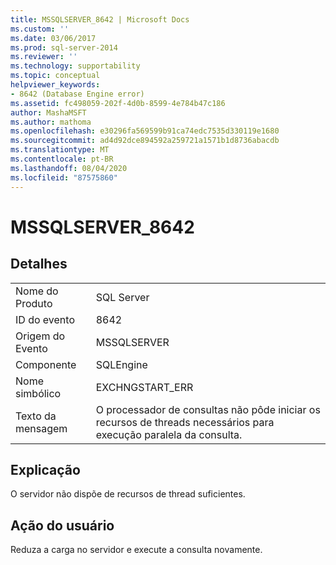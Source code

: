 ```yaml
---
title: MSSQLSERVER_8642 | Microsoft Docs
ms.custom: ''
ms.date: 03/06/2017
ms.prod: sql-server-2014
ms.reviewer: ''
ms.technology: supportability
ms.topic: conceptual
helpviewer_keywords:
- 8642 (Database Engine error)
ms.assetid: fc498059-202f-4d0b-8599-4e784b47c186
author: MashaMSFT
ms.author: mathoma
ms.openlocfilehash: e30296fa569599b91ca74edc7535d330119e1680
ms.sourcegitcommit: ad4d92dce894592a259721a1571b1d8736abacdb
ms.translationtype: MT
ms.contentlocale: pt-BR
ms.lasthandoff: 08/04/2020
ms.locfileid: "87575860"
---
```

# <a name="mssqlserver_8642"></a>MSSQLSERVER_8642
    
## <a name="details"></a>Detalhes  
  
|||  
|-|-|  
|Nome do Produto|SQL Server|  
|ID do evento|8642|  
|Origem do Evento|MSSQLSERVER|  
|Componente|SQLEngine|  
|Nome simbólico|EXCHNGSTART_ERR|  
|Texto da mensagem|O processador de consultas não pôde iniciar os recursos de threads necessários para execução paralela da consulta.|  
  
## <a name="explanation"></a>Explicação  
 O servidor não dispõe de recursos de thread suficientes.  
  
## <a name="user-action"></a>Ação do usuário  
 Reduza a carga no servidor e execute a consulta novamente.  
  
  
